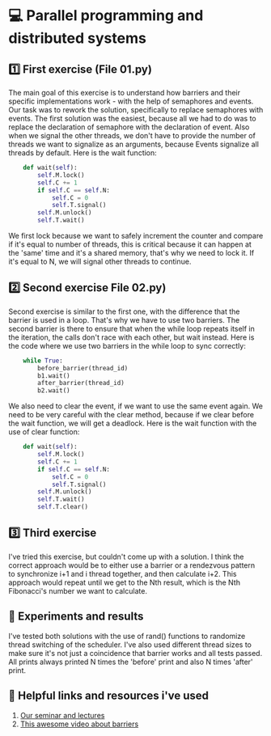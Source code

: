 # :computer: Parallel programming and distributed systems
## :one: First exercise (File 01.py)
The main goal of this exercise is to understand how barriers and their specific implementations work - with the help of semaphores and events. Our task was to rework the solution, specifically to replace semaphores with events. The first solution was the easiest, because all we had to do was to replace the declaration of semaphore with the declaration of event. Also when we signal the other threads, we don't have to provide the number of threads we want to signalize as an arguments, because Events signalize all threads by default. Here is the wait function:

```python
    def wait(self):
        self.M.lock()
        self.C += 1
        if self.C == self.N:
            self.C = 0
            self.T.signal()
        self.M.unlock()
        self.T.wait()
```
We first lock because we want to safely increment the counter and compare if it's equal to number of threads, this is critical because it can happen at the 'same' time and it's a shared memory, that's why we need to lock it. If it's equal to N, we will signal other threads to continue.
## :two: Second exercise File 02.py)
Second exercise is similar to the first one, with the difference that the barrier is used in a loop. That's why we have to use two barriers. The second barrier is there to ensure that when the while loop repeats itself in the iteration, the calls don't race with each other, but wait instead. Here is the code where we use two barriers in the while loop to sync correctly:
```python
    while True:
        before_barrier(thread_id)
        b1.wait()
        after_barrier(thread_id)
        b2.wait()
```
We also need to clear the event, if we want to use the same event again. We need to be very careful with the clear method, because if we clear before the wait function, we will get a deadlock. Here is the wait function with the use of clear function:
```python
    def wait(self):
        self.M.lock()
        self.C += 1
        if self.C == self.N:
            self.C = 0
            self.T.signal()
        self.M.unlock()
        self.T.wait()
        self.T.clear()
```
## :three: Third exercise
I've tried this exercise, but couldn't come up with a solution. I think the correct approach would be to either use a barrier or a rendezvous pattern to synchronize i+1 and i thread together, and then calculate i+2. This approach would repeat until we get to the Nth result, which is the Nth Fibonacci's number we want to calculate.
## :notebook: Experiments and results
I've tested both solutions with the use of rand() functions to randomize thread switching of the scheduler. I've also used different thread sizes to make sure it's not just a coincidence that barrier works and all tests passed. All prints always printed N times the 'before' print and also N times 'after' print.
## :scroll: Helpful links and resources i've used
1. [Our seminar and lectures](https://uim.fei.stuba.sk/predmet/i-ppds/)
2. [This awesome video about barriers](https://youtu.be/_P-HYxHsVPc)
